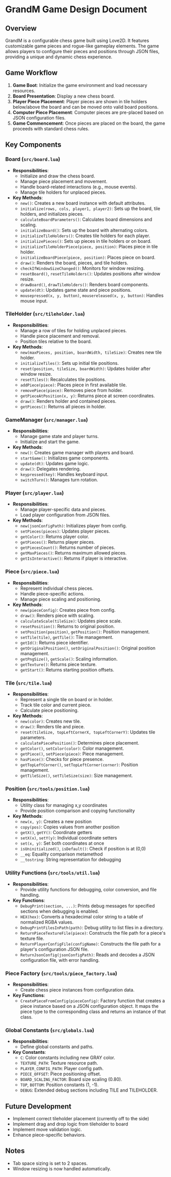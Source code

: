 # GrandM Game Design Document

## Overview
GrandM is a configurable chess game built using Love2D. It features customizable game pieces and rogue-like gameplay elements. The game allows players to configure their pieces and positions through JSON files, providing a unique and dynamic chess experience.

## Game Workflow
1. **Game Boot**: Initialize the game environment and load necessary resources.
2. **Board Presentation**: Display a new chess board.
3. **Player Piece Placement**: Player pieces are shown in tile holders below/above the board and can be moved onto valid board positions.
4. **Computer Piece Placement**: Computer pieces are pre-placed based on JSON configuration files.
5. **Game Commencement**: Once pieces are placed on the board, the game proceeds with standard chess rules.

## Key Components

### **Board (`src/board.lua`)**
- **Responsibilities**:
  - Initialize and draw the chess board.
  - Manage piece placement and movement.
  - Handle board-related interactions (e.g., mouse events).
  - Manage tile holders for unplaced pieces.
- **Key Methods**:
  - `new()`: Creates a new board instance with default attributes.
  - `initialize(rows, cols, player1, player2)`: Sets up the board, tile holders, and initializes pieces.
  - `calculateBoardParameters()`: Calculates board dimensions and scaling.
  - `initializeBoard()`: Sets up the board with alternating colors.
  - `initializeTileHolders()`: Creates tile holders for each player.
  - `initializePieces()`: Sets up pieces in tile holders or on board.
  - `initializeTileHolderPiece(piece, position)`: Places piece in tile holder.
  - `initializeBoardPiece(piece, position)`: Places piece on board.
  - `draw()`: Renders the board, pieces, and tile holders.
  - `checkIfWindowSizeChanged()`: Monitors for window resizing.
  - `resetBoard()`, `resetTileHolders()`: Updates positions after window resize.
  - `drawBoard()`, `drawTileHolders()`: Renders board components.
  - `update(dt)`: Updates game state and piece positions.
  - `mousepressed(x, y, button)`, `mousereleased(x, y, button)`: Handles mouse input.

### **TileHolder (`src/tileholder.lua`)**
- **Responsibilities**:
  - Manage a row of tiles for holding unplaced pieces.
  - Handle piece placement and removal.
  - Position tiles relative to the board.
- **Key Methods**:
  - `new(maxPieces, position, boardWidth, tileSize)`: Creates new tile holder.
  - `initializeTiles()`: Sets up initial tile positions.
  - `reset(position, tileSize, boardWidth)`: Updates holder after window resize.
  - `resetTiles()`: Recalculates tile positions.
  - `addPiece(piece)`: Places piece in first available tile.
  - `removePiece(piece)`: Removes piece from holder.
  - `getPieceAtPosition(x, y)`: Returns piece at screen coordinates.
  - `draw()`: Renders holder and contained pieces.
  - `getPieces()`: Returns all pieces in holder.

### **GameManager (`src/manager.lua`)**
- **Responsibilities**:
  - Manage game state and player turns.
  - Initialize and start the game.
- **Key Methods**:
  - `new()`: Creates game manager with players and board.
  - `startGame()`: Initializes game components.
  - `update(dt)`: Updates game logic.
  - `draw()`: Delegates rendering.
  - `keypressed(key)`: Handles keyboard input.
  - `switchTurn()`: Manages turn rotation.

### **Player (`src/player.lua`)**
- **Responsibilities**:
  - Manage player-specific data and pieces.
  - Load player configuration from JSON files.
- **Key Methods**:
  - `new(jsonConfigPath)`: Initializes player from config.
  - `setPieces(pieces)`: Updates player pieces.
  - `getColor()`: Returns player color.
  - `getPieces()`: Returns player pieces.
  - `getPiecesCount()`: Returns number of pieces.
  - `getMaxPieces()`: Returns maximum allowed pieces.
  - `getIsInteractive()`: Returns if player is interactive.

### **Piece (`src/piece.lua`)**
- **Responsibilities**:
  - Represent individual chess pieces.
  - Handle piece-specific actions.
  - Manage piece scaling and positioning.
- **Key Methods**:
  - `new(pieceConfig)`: Creates piece from config.
  - `draw()`: Renders piece with scaling.
  - `calculateScale(tileSize)`: Updates piece scale.
  - `resetPosition()`: Returns to original position.
  - `setPosition(position)`, `getPosition()`: Position management.
  - `setTile(tile)`, `getTile()`: Tile management.
  - `getId()`: Returns piece identifier.
  - `getOriginalPosition()`, `setOriginalPosition()`: Original position management.
  - `getPngSize()`, `getScale()`: Scaling information.
  - `getTexture()`: Returns piece texture.
  - `getStart()`: Returns starting position offsets.

### **Tile (`src/tile.lua`)**
- **Responsibilities**:
  - Represent a single tile on board or in holder.
  - Track tile color and current piece.
  - Calculate piece positioning.
- **Key Methods**:
  - `new(color)`: Creates new tile.
  - `draw()`: Renders tile and piece.
  - `reset(tileSize, topLeftCornerX, topLeftCornerY)`: Updates tile parameters.
  - `calculatePiecePosition()`: Determines piece placement.
  - `getColor()`, `setColor(color)`: Color management.
  - `getPiece()`, `setPiece(piece)`: Piece management.
  - `hasPiece()`: Checks for piece presence.
  - `getTopLeftCorner()`, `setTopLeftCorner(corner)`: Position management.
  - `getTileSize()`, `setTileSize(size)`: Size management.

### **Position (`src/tools/position.lua`)**
- **Responsibilities**:
  - Utility class for managing x,y coordinates
  - Provide position comparison and copying functionality
- **Key Methods**:
  - `new(x, y)`: Creates a new position
  - `copy(pos)`: Copies values from another position
  - `getX()`, `getY()`: Coordinate getters
  - `setX(x)`, `setY(y)`: Individual coordinate setters
  - `set(x, y)`: Set both coordinates at once
  - `isUninitialized()`, `isDefault()`: Check if position is at (0,0)
  - `__eq`: Equality comparison metamethod
  - `__tostring`: String representation for debugging

### **Utility Functions (`src/tools/util.lua`)**
- **Responsibilities**:
  - Provide utility functions for debugging, color conversion, and file handling.
- **Key Functions**:
  - `DebugPrint(section, ...)`: Prints debug messages for specified sections when debugging is enabled.
  - `HEX(hex)`: Converts a hexadecimal color string to a table of normalized RGBA values.
  - `DebugPrintFilesInPath(path)`: Debug utility to list files in a directory.
  - `ReturnPieceTextureFile(piece)`: Constructs the file path for a piece's texture file.
  - `ReturnPlayerConfigFile(configName)`: Constructs the file path for a player's configuration JSON file.
  - `ReturnJsonConfig(jsonConfigPath)`: Reads and decodes a JSON configuration file, with error handling.

### **Piece Factory (`src/tools/piece_factory.lua`)**
- **Responsibilities**:
  - Create chess piece instances from configuration data.
- **Key Functions**:
  - `CreatePieceFromConfig(pieceConfig)`: Factory function that creates a piece instance based on a JSON configuration object. It maps the piece type to the corresponding class and returns an instance of that class.

### **Global Constants (`src/globals.lua`)**
- **Responsibilities**:
  - Define global constants and paths.
- **Key Constants**:
  - `C`: Color constants including new GRAY color.
  - `TEXTURE_PATH`: Texture resource path.
  - `PLAYER_CONFIG_PATH`: Player config path.
  - `PIECE_OFFSET`: Piece positioning offset.
  - `BOARD_SCALING_FACTOR`: Board size scaling (0.80).
  - `TOP`, `BOTTOM`: Position constants (1, -1).
  - `DEBUG`: Extended debug sections including TILE and TILEHOLDER.

## Future Development
- Implement correct tileholder placement (currently off to the side)
- Implement drag and drop logic from tileholder to board
- Implement move validation logic.
- Enhance piece-specific behaviors.

## Notes
- Tab space sizing is set to 2 spaces.
- Window resizing is now handled automatically.
